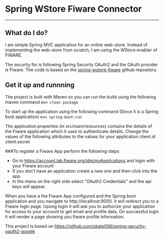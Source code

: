 # Spring WStore Fiware Connector

---
## What do I do?

I am simple Spring MVC application for an online web-store. Instead of implementing the web-store
from scratch, I am using the WStore enabler of FIWARE.

The security for is following Spring Security OAuth2 and the OAuth provider is Fiware. The code is based on
the [spring-wstore-fiware](https://github.com/amaxilat/spring-security-oauth2-fiware) github repository.

## Get it up and runnning
The project is built with Maven so you can run the build using the following maven command
`mvn clean package`

To start up the application using the following command (Since it is a Spring boot application)
`mvn spring-boot:run`

The application.properties (in src/main/resources) contains the details of the Fiware application which it uses to authenticate details.
Change the values of the following attributes to the values for your application
client.id
client.secret

###To register a Fiware App perform the following steps
* Go to https://account.lab.fiware.org/idm/myApplications and login with your Fiware account
* If you don't have an application create a new one and then click into the app.
* In the menu on the right side select "OAuth2 Credentials" and the api keys will appear.

 When you have a the Fiware App configured and the Spring boot application and you navigate to http://localhost:9000. It will redirect
 you to a Fiware login page. Upong login it will ask you to authorize your application for access to your account to get email and profile
 data. On successful login it will render a page showing you fiware profile information.

This project is based on https://github.com/skate056/spring-security-oauth2-google

